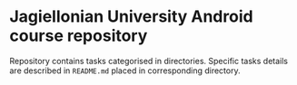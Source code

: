 # Jagiellonian University Android course repository
Repository contains tasks categorised in directories.
  Specific tasks details are described in `README.md` placed in corresponding directory.
